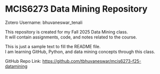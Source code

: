 # MCIS6273 Data Mining Repository

Zotero Username: bhuvaneswar_tenali  

This repository is created for my Fall 2025 Data Mining class.  
It will contain assignments, code, and notes related to the course.  

This is just a sample text to fill the README file.  
I am learning GitHub, Python, and data mining concepts through this class.  

GitHub Repo Link: https://github.com/tbhuvaneswar/mcis6273-f25-datamining
